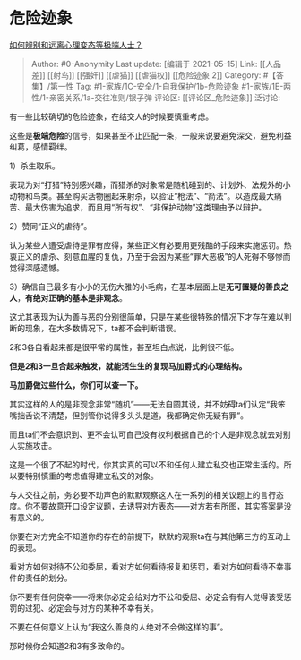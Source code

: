 # 危险迹象
[如何辨别和远离心理变态等极端人士？](https://www.zhihu.com/question/21190452/answer/1728975323)

> Author: #0-Anonymity
> Last update: [编辑于 2021-05-15]
> Link: [[人品差]] [[射鸟]] [[强奸]] [[虐猫]] [[虐猫权]] [[危险迹象 2]]
> Category: #【答集】/第一性
> Tag: #1-家族/1C-安全/1-自我保护/1b-危险迹象 #1-家族/1E-两性/1-亲密关系/1a-交往准则/银子弹
> 评论区: [[评论区_危险迹象]]
> 泛讨论:

有一些比较确切的危险迹象，在结交人的时候要慎重考虑。

这些是**极端危险**的信号，如果甚至不止匹配一条，一般来说要避免深交，避免利益纠葛，感情羁绊。

1）杀生取乐。

表现为对“打猎”特别感兴趣，而猎杀的对象常是随机碰到的、计划外、法规外的小动物和鸟类。甚至购买活物圈起来射杀，以验证“枪法”、“箭法”。以造成最大痛苦、最大伤害为追求，而且用“所有权”、“非保护动物”这类理由予以辩护。

2）赞同“正义的虐待”。

认为某些人遭受虐待是罪有应得，某些正义有必要用更残酷的手段来实施惩罚。热衷正义的虐杀、刻意血腥的复仇，乃至于会因为某些“罪大恶极”的人死得不够惨而觉得深感遗憾。

3）确信自己最多有小小的无伤大雅的小毛病，在基本层面上是**无可置疑的善良之人**，**有绝对正确的基本是非观念**。

这尤其表现为认为善与恶的分别很简单，只是在某些很特殊的情况下才存在难以判断的现象，在大多数情况下，ta都不会判断错误。

2和3各自看起来都是很平常的属性，甚至坦白点说，比例很不低。

**但是2和3一旦合起来触发，就能活生生的复现马加爵式的心理结构。**

**马加爵做过些什么，你们可以查一下。**

其实这样的人的是非观念非常“随机”——无法自圆其说，并不妨碍ta们认定“我笨嘴拙舌说不清楚，但别管你说得多头头是道，我都确定你无疑有罪”。

而且ta们不会意识到、更不会认可自己没有权利根据自己的个人是非观念就去对别人实施攻击。

这是一个很了不起的时代，你其实真的可以不和任何人建立私交也正常生活的。所以要特别慎重的考虑值得建立私交的对象。

与人交往之前，务必要不动声色的默默观察这人在一系列的相关议题上的言行态度。你不要故意开口设定议题，去诱导对方表态——对方若有所图，其实答案是没有意义的。

你要在对方完全不知道你的存在的前提下，默默的观察ta在与其他第三方的互动上的表现。

看对方如何对待不公和委屈，看对方如何看待报复和惩罚，看对方如何看待不幸事件的责任的划分。

你不要有任何侥幸——将来你必定会给对方不公和委屈、必定会有有人觉得该受惩罚的过犯、必定会与对方的某种不幸有关。

不要在任何意义上认为“我这么善良的人绝对不会做这样的事”。

那时候你会知道2和3有多致命的。
